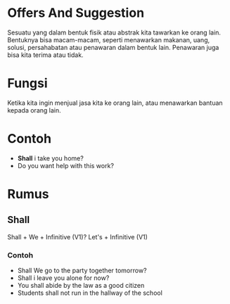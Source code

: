 # Offers And Suggestion
Sesuatu yang dalam bentuk fisik atau abstrak kita tawarkan ke orang lain. Bentuknya bisa macam-macam, seperti menawarkan makanan, uang, solusi, persahabatan atau penawaran dalam bentuk lain. Penawaran juga bisa kita terima atau tidak.

# Fungsi
Ketika kita ingin menjual jasa kita ke orang lain, atau menawarkan bantuan kepada orang lain.

# Contoh
- **Shall** i take you home? 
- Do you want help with this work?

# Rumus
## Shall
Shall + We + Infinitive (V1)?
Let's + Infinitive (V1)

### Contoh
- Shall We go to the party together tomorrow?
- Shall i leave you alone for now?
- You shall abide by the law as a good citizen
- Students shall not run in the hallway of the school
